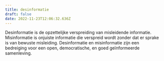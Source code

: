 ```yaml
---
title: desinformatie
draft: false
date: 2022-11-23T12:06:32.636Z
---
```

Desinformatie is de opzettelijke verspreiding van misleidende informatie. Misinformatie is onjuiste informatie die verspreid wordt zonder dat er sprake is van bewuste misleiding. Desinformatie en misinformatie zijn een bedreiging voor een open, democratische, en goed geïnformeerde samenleving.
